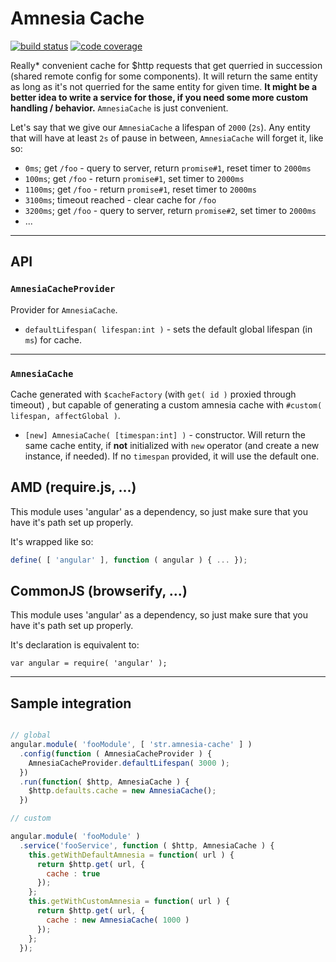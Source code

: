 # Amnesia Cache

[![build status][travis-img]][travis-url]
[![code coverage][coveralls-img]][coveralls-url]

Really* convenient cache for $http requests that get querried in succession (shared remote config for some components). It will return the same entity as long as it's not querried for the same entity for given time. **It might be a better idea to write a service for those, if you need some more custom handling / behavior.** `AmnesiaCache` is just convenient.

Let's say that we give our `AmnesiaCache` a lifespan of `2000` (`2s`).
Any entity that will have at least `2s` of pause in between, `AmnesiaCache` will forget it, like so:
- `0ms`; get `/foo` - query to server, return `promise#1`, reset timer to `2000ms`
- `100ms`; get `/foo` - return `promise#1`, set timer to `2000ms`
- `1100ms`; get `/foo` - return `promise#1`, reset timer to `2000ms`
- `3100ms`; timeout reached - clear cache for `/foo`
- `3200ms`; get `/foo` - query to server, return `promise#2`, set timer to `2000ms`
- ...

---

## API

### `AmnesiaCacheProvider`
Provider for `AmnesiaCache`.

- `defaultLifespan( lifespan:int )` - sets the default global lifespan (in `ms`) for cache.

---

### `AmnesiaCache`
Cache generated with `$cacheFactory` (with `get( id )` proxied through timeout) , but capable of generating a custom amnesia cache with `#custom( lifespan, affectGlobal )`.

- `[new] AmnesiaCache( [timespan:int] )` - constructor. Will return the same cache entity, if **not** initialized with `new` operator (and create a new instance, if needed). If no `timespan` provided, it will use the default one.

## AMD (require.js, ...)

This module uses 'angular' as a dependency, so just make sure that you have it's path set up properly.

It's wrapped like so:
```js
define( [ 'angular' ], function ( angular ) { ... });
```

## CommonJS (browserify, ...)

This module uses 'angular' as a dependency, so just make sure that you have it's path set up properly.

It's declaration is equivalent to:
```
var angular = require( 'angular' );
```

---

## Sample integration

```js

// global
angular.module( 'fooModule', [ 'str.amnesia-cache' ] )
  .config(function ( AmnesiaCacheProvider ) {
    AmnesiaCacheProvider.defaultLifespan( 3000 );
  })
  .run(function( $http, AmnesiaCache ) {
    $http.defaults.cache = new AmnesiaCache();
  })

// custom

angular.module( 'fooModule' )
  .service('fooService', function ( $http, AmnesiaCache ) {
    this.getWithDefaultAmnesia = function( url ) {
      return $http.get( url, {
        cache : true
      });
    };
    this.getWithCustomAmnesia = function( url ) {
      return $http.get( url, {
        cache : new AmnesiaCache( 1000 )
      });
    };
  });
```

[angular-url]:https://angularjs.org/

[travis-img]:https://img.shields.io/travis/stryju/angular-amnesia-cache.svg?style=flat-square
[travis-url]:https://travis-ci.org/stryju/angular-amnesia-cache

[coveralls-img]:https://img.shields.io/coveralls/stryju/angular-amnesia-cache.svg?style=flat-square
[coveralls-url]:https://coveralls.io/r/stryju/angular-amnesia-cache?branch=master
